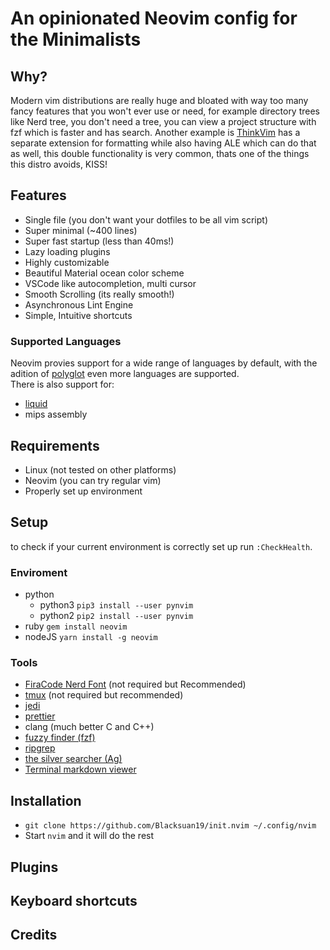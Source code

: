 # An opinionated Neovim config for the Minimalists

## Why?

Modern vim distributions are really huge and bloated with way too many fancy features
that you won't ever use or need, for example directory trees like Nerd tree, you
don't need a tree, you can view a project structure with fzf which is faster and has search.
Another example is [ThinkVim](https://github.com/hardcoreplayers/ThinkVim) has a
separate extension for formatting while also having ALE which can do that as
well, this double functionality is very common, thats one of the things this
distro avoids, KISS!

## Features

- Single file (you don't want your dotfiles to be all vim script)
- Super minimal (~400 lines)
- Super fast startup (less than 40ms!)
- Lazy loading plugins
- Highly customizable
- Beautiful Material ocean color scheme
- VSCode like autocompletion, multi cursor
- Smooth Scrolling (its really smooth!)
- Asynchronous Lint Engine
- Simple, Intuitive shortcuts

### Supported Languages

Neovim provies support for a wide range of languages by default, with the adition
of [polyglot](https://github.com/sheerun/vim-polyglot) even more languages are supported.  
There is also support for:

- [liquid](https://shopify.github.io/liquid/)
- mips assembly

## Requirements

- Linux (not tested on other platforms)
- Neovim (you can try regular vim)
- Properly set up environment

## Setup

to check if your current environment is correctly set up run `:CheckHealth`.

### Enviroment

- python
  - python3 `pip3 install --user pynvim`
  - python2 `pip2 install --user pynvim`
- ruby `gem install neovim`
- nodeJS `yarn install -g neovim`

### Tools

- [FiraCode Nerd Font](https://github.com/ryanoasis/nerd-fonts/tree/master/patched-fonts/FiraCode) (not required but Recommended)
- [tmux](https://github.com/tmux/tmux) (not required but recommended)
- [jedi](https://github.com/davidhalter/jedi-vim)
- [prettier](https://prettier.io/)
- clang (much better C and C++)
- [fuzzy finder (fzf)](https://github.com/junegunn/fzf)
- [ripgrep](https://github.com/BurntSushi/ripgrep)
- [the silver searcher (Ag)](https://github.com/ggreer/the_silver_searcher)
- [Terminal markdown viewer](https://github.com/axiros/terminal_markdown_viewer)

## Installation

- `git clone https://github.com/Blacksuan19/init.nvim ~/.config/nvim`
- Start `nvim` and it will do the rest

## Plugins

## Keyboard shortcuts

## Credits
